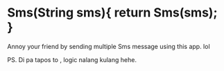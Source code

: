 # Sms(String sms){ return Sms(sms); }
Annoy your friend by sending multiple Sms message 
using this app. lol

PS. Di pa tapos to , logic nalang kulang hehe.
